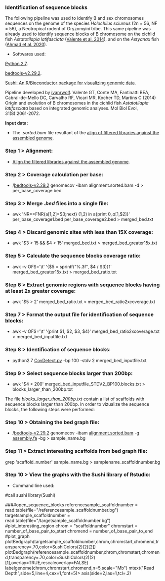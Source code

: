 ### Identification of sequence blocks

The following pipeline was used to identify B and sex chromosomes sequences on the genome of the species *Holochilus sciureus* (2n = 56, NF = 56), a Neotropical rodent of Oryzomyini tribe. This same pipeline was already used to identify sequence blocks of B chromosome on the cichlid fish *Astatotilapia latifasciata* ([Valente et al. 2014](https://pubmed.ncbi.nlm.nih.gov/24770715/)), and on the *Astyanax* fish ([Ahmad et al. 2020](https://bmcgenomics.biomedcentral.com/articles/10.1186/s12864-020-07072-1)).

- Softwares used:

[Python 2.7](https://www.python.org/download/releases/2.7/).

[bedtools-v2.29.2](https://bedtools.readthedocs.io/en/latest/).

[Sushi: An R/Bioconductor package for visualizing genomic data](https://www.bioconductor.org/packages/release/bioc/vignettes/Sushi/inst/doc/Sushi.pdf).

Pipeline developed by [ivanrwolf](https://github.com/ivanrwolf/CovDetect/blob/master/LICENSE). Valente GT, Conte MA, Fantinatti BEA, Cabral-de-Mello DC, Carvalho RF, Vicari MR, Kocher TD, Martins C (2014) Origin and evolution of B chromosomes in the cichlid fish *Astatotilapia latifasciata* based on integrated genomic analyses. Mol Biol Evol, 31(8):2061-2072.

**Input data:**

- The *.sorted.bam* file resultant of the [align of filtered libraries against the assembled genome](https://github.com/MoreiraCN/Genomic_alignment).

### Step 1 > Alignment:

- [Align the filtered libraries against the assembled genome](https://github.com/MoreiraCN/Genomic_alignment).

### Step 2 > Coverage calculation per base:

- /[bedtools-v2.29.2](https://bedtools.readthedocs.io/en/latest/) genomecov -ibam alignment.sorted.bam -d > per_base_coverage.bed

### Step 3 > Merge *.bed* files into a single file:

- awk 'NR==FNR{a[$1,$2]=$3;next} ($1,$2) in a{print $0, a[$1,$2]}' per_base_coverage1.bed per_base_coverage2.bed > merged_bed.txt

### Step 4 > Discard genomic sites with less than 15X coverage:

- awk '$3 > 15 && $4 > 15' merged_bed.txt > merged_bed_greater15x.txt

### Step 5 > Calculate the sequence blocks coverage ratio:

- awk -v OFS='\t' '{$5 = sprintf("%.3f", $4 / $3)}1' merged_bed_greater15x.txt > merged_bed_ratio.txt

### Step 6 > Extract genomic regions with sequence blocks having at least 2x greater coverage:

- awk '$5 > 2' merged_bed_ratio.txt > merged_bed_ratio2xcoverage.txt

### Step 7 > Format the output file for identification of sequence blocks:

- awk -v OFS='\t' '{print $1, $2, $3, $4}' merged_bed_ratio2xcoverage.txt > merged_bed_inputfile.txt

### Step 8 > Identification of sequence blocks:

- python2.7 [CovDetect.py](https://github.com/ivanrwolf/CovDetect/blob/master/CovDetect.py) -bp 100 -stdv 2 merged_bed_inputfile.txt

### Step 9 > Select sequence blocks larger than 200bp:

- awk '$4 > 200' merged_bed_inputfile_STDV2_BP100.blocks.txt > blocks_larger_than_200bp.txt

The file *blocks_larger_than_200bp.txt* contain a list of scaffolds with sequence blocks larger than 200bp. In order to vizualize the sequence blocks, the following steps were performed:

### Step 10 > Obtaining the bed graph file:

- /[bedtools-v2.29.2](https://bedtools.readthedocs.io/en/latest/) genomecov -ibam [alignment.sorted.bam](https://github.com/MoreiraCN/Genomic_alignment) -g [assembly.fa](https://github.com/MoreiraCN/Assembling_Illumina_sequences) -bg > sample_name.bg

### Step 11 > Extract interesting scaffolds from bed graph file:

grep 'scaffold_number' sample_name.bg > samplename_scaffoldnumber.bg

### Step 10 > View the graphs with the Sushi library of Rstudio:

- Command line used:

#call sushi
library(Sushi)

####open_sequence_blocks
referencesample_scaffoldnumber = read.table(file="/referencesample_scaffoldnumber.bg")
targetsample_scaffoldnumber = read.table(file="/targetsample_scaffoldnumber.bg")
#plot_interesting_region
chrom = "scaffoldnumber"
chromstart = number_of_base_pair_to_start
chromend = number_of_base_pair_to_end
#plot_graph
plotBedgraph(targetsample_scaffoldnumber,chrom,chromstart,chromend,transparency=.70,color=SushiColors(2)(2)[2])
plotBedgraph(referencesample_scaffoldnumber,chrom,chromstart,chromend,transparency=.70,color=SushiColors(2)(2)[1],overlay=TRUE,rescaleoverlay=FALSE)
labelgenome(chrom,chromstart,chromend,n=5,scale="Mb")
mtext("Read Depth",side=5,line=4,cex=1,font=5)> axis(side=2,las=1,tcl=.2)

